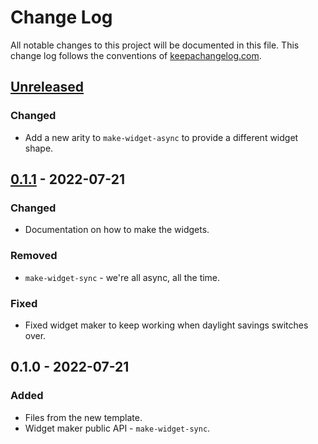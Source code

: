 # Change Log
All notable changes to this project will be documented in this file. This change log follows the conventions of [keepachangelog.com](http://keepachangelog.com/).

## [Unreleased]
### Changed
- Add a new arity to `make-widget-async` to provide a different widget shape.

## [0.1.1] - 2022-07-21
### Changed
- Documentation on how to make the widgets.

### Removed
- `make-widget-sync` - we're all async, all the time.

### Fixed
- Fixed widget maker to keep working when daylight savings switches over.

## 0.1.0 - 2022-07-21
### Added
- Files from the new template.
- Widget maker public API - `make-widget-sync`.

[Unreleased]: https://github.com/your-name/lacinia-superlifter-sample/compare/0.1.1...HEAD
[0.1.1]: https://github.com/your-name/lacinia-superlifter-sample/compare/0.1.0...0.1.1
